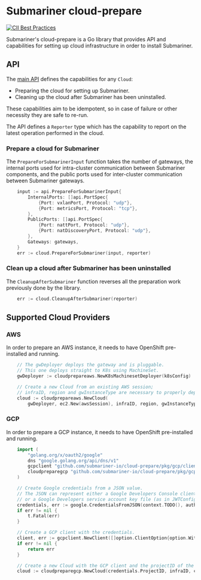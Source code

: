 # Submariner cloud-prepare

<!-- markdownlint-disable line-length -->
[![CII Best Practices](https://bestpractices.coreinfrastructure.org/projects/4865/badge)](https://bestpractices.coreinfrastructure.org/projects/4865)
<!-- markdownlint-enable line-length -->

Submariner's cloud-prepare is a Go library that provides API and capabilities for setting up cloud infrastructure in order to install
Submariner.

## API

The [main API](https://github.com/submariner-io/cloud-prepare/blob/devel/pkg/api/api.go) defines the capabilities for any `Cloud`:

* Preparing the cloud for setting up Submariner.
* Cleaning up the cloud after Submariner has been uninstalled.

These capabilities aim to be idempotent, so in case of failure or other necessity they are safe to re-run.

The API defines a `Reporter` type which has the capability to report on the latest operation performed in the cloud.

### Prepare a cloud for Submariner

The `PrepareForSubmarinerInput` function takes the number of gateways, the internal ports used for intra-cluster communication between
Submariner components, and the public ports used for inter-cluster communication between Submariner gateways.

```go
	input := api.PrepareForSubmarinerInput{
		InternalPorts: []api.PortSpec{
			{Port: vxlanPort, Protocol: "udp"},
			{Port: metricsPort, Protocol: "tcp"},
		},
		PublicPorts: []api.PortSpec{
			{Port: nattPort, Protocol: "udp"},
			{Port: natDiscoveryPort, Protocol: "udp"},
		},
		Gateways: gateways,
	}
	err := cloud.PrepareForSubmariner(input, reporter)

```

### Clean up a cloud after Submariner has been uninstalled

The `CleanupAfterSubmariner` function reverses all the preparation work previously done by the library.

```go
	err := cloud.CleanupAfterSubmariner(reporter)
```

## Supported Cloud Providers

### AWS

In order to prepare an AWS instance, it needs to have OpenShift pre-installed and running.

```go
	// The gwDeployer deploys the gateway and is pluggable.
	// This one deploys straight to K8s using MachineSet.
	gwDeployer := cloudprepareaws.NewK8sMachinesetDeployer(k8sConfig)

	// Create a new Cloud from an existing AWS session;
	// infraID, region and gwInstanceType are necessary to properly deploy on AWS.
	cloud := cloudprepareaws.NewCloud(
		gwDeployer, ec2.New(awsSession), infraID, region, gwInstanceType)
```

### GCP

In order to prepare a GCP instance, it needs to have OpenShift pre-installed and running.

```go
	import (
		"golang.org/x/oauth2/google"
		dns "google.golang.org/api/dns/v1"
		gcpclient "github.com/submariner-io/cloud-prepare/pkg/gcp/client"
		cloudpreparegcp "github.com/submariner-io/cloud-prepare/pkg/gcp"
	)

	// Create Google credentials from a JSON value.
	// The JSON can represent either a Google Developers Console client_credentials.json file (as in ConfigFromJSON)
	// or a Google Developers service account key file (as in JWTConfigFromJSON).
	credentials, err := google.CredentialsFromJSON(context.TODO(), authJSON, dns.CloudPlatformScope)
	if err != nil {
		t.Fatal(err)
	}

	// Create a GCP client with the credentials.
	client, err := gcpclient.NewClient([]option.ClientOption{option.WithCredentials(credentials)})
	if err != nil {
		return err
	}

	// Create a new Cloud with the GCP client and the projectID of the credentials, infraID is necessary to properly deploy on GCP.
	cloud := cloudpreparegcp.NewCloud(credentials.ProjectID, infraID, client)
```
